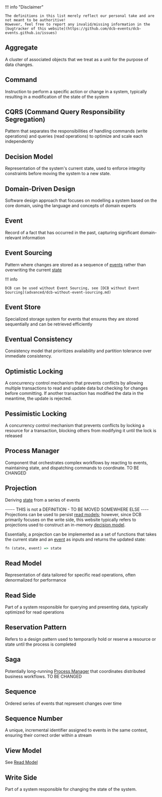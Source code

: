 !!! info "Disclaimer"

    The definitions in this list merely reflect our personal take and are not meant to be authoritive!
    However, feel free to report any invalid/missing information in the [bugtracker of this website](https://github.com/dcb-events/dcb-events.github.io/issues)

## Aggregate

A cluster of associated objects that we treat as a unit for the purpose of data changes. 

## Command

Instruction to perform a specific action or change in a system, typically resulting in a modification of the state of the system

## CQRS (Command Query Responsibility Segregation)

Pattern that separates the responsibilities of handling commands (write operations) and queries (read operations) to optimize and scale each independently

## Decision Model

Representation of the system's current state, used to enforce integrity constraints before moving the system to a new state.

## Domain-Driven Design

Software design approach that focuses on modelling a system based on the core domain, using the language and concepts of domain experts

## Event

Record of a fact that has occurred in the past, capturing significant domain-relevant information

## Event Sourcing

Pattern where changes are stored as a sequence of [events](#event) rather than overwriting the current [state](#state)

!!! info

    DCB can be used without Event Sourcing, see [DCB without Event Sourcing](advanced/dcb-without-event-sourcing.md)

## Event Store

Specialized storage system for events that ensures they are stored sequentially and can be retrieved efficiently

## Eventual Consistency

Consistency model that prioritizes availability and partition tolerance over immediate consistency.

## Optimistic Locking

A concurrency control mechanism that prevents conflicts by allowing multiple transactions to read and update data but checking for changes before committing. If another transaction has modified the data in the meantime, the update is rejected.

## Pessimistic Locking

A concurrency control mechanism that prevents conflicts by locking a resource for a transaction, blocking others from modifying it until the lock is released

## Process Manager

Component that orchestrates complex workflows by reacting to events, maintaining state, and dispatching commands to coordinate. TO BE CHANGED

## Projection

Deriving [state](#state) from a series of events

----- THIS is not a DEFINITION - TO BE MOVED SOMEWHERE ELSE ----
Projections can be used to persist [read models](#read-model); however, since DCB primarily focuses on the write side, this website typically refers to projections used to construct an in-memory [decision model](#decision-model).

Essentially, a projection can be implemented as a set of functions that takes the current state and an [event](#event) as inputs and returns the updated state:

```haskell
fn (state, event) => state
```

## Read Model

Representation of data tailored for specific read operations, often denormalized for performance

## Read Side

Part of a system responsible for querying and presenting data, typically optimized for read operations

## Reservation Pattern

Refers to a design pattern used to temporarily hold or reserve a resource or state until the process is completed

## Saga

Potentially long-running [Process Manager](#process-manager) that coordinates distributed business workflows. TO BE CHANGED

## Sequence

Ordered series of events that represent changes over time

## Sequence Number

A unique, incremental identifier assigned to events in the same context, ensuring their correct order within a stream

## View Model

See [Read Model](#read-model)

## Write Side

Part of a system responsible for changing the state of the system.
